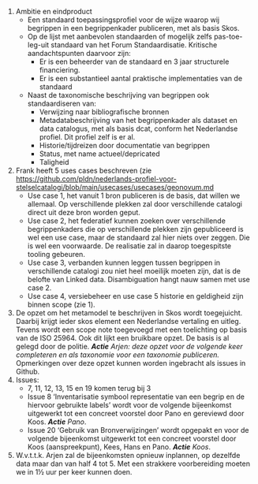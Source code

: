 1. Ambitie en eindproduct
   * Een standaard toepassingsprofiel voor de wijze waarop wij begrippen in een begrippenkader publiceren, met als basis Skos.
   * Op de lijst met aanbevolen standaarden of mogelijk zelfs pas-toe-leg-uit standaard van het Forum Standaardisatie. Kritische aandachtspunten daarvoor zijn:
     * Er is een beheerder van de standaard en 3 jaar structurele financiering.
     * Er is een substantieel aantal praktische implementaties van de standaard
   * Naast de taxonomische beschrijving van begrippen ook standaardiseren van:
     * Verwijzing naar bibliografische bronnen
     * Metadatabeschrijving van het begrippenkader als dataset en data catalogus, met als basis dcat, conform het Nederlandse profiel. Dit profiel zelf is er al.
     * Historie/tijdreizen door documentatie van begrippen
     * Status, met name actueel/depricated
     * Taligheid
2. Frank heeft 5 uses cases beschreven (zie https://github.com/pldn/nederlands-profiel-voor-stelselcatalogi/blob/main/usecases/usecases/geonovum.md
   * Use case 1, het vanuit 1 bron publiceren is de basis, dat willen we allemaal. Op verschillende plekken zal door verschillende catalogi direct uit deze bron worden geput.
   * Use case 2, het federatief kunnen zoeken over verschillende begrippenkaders die op verschillende plekken zijn gepubliceerd is wel een use case, maar de standaard zal hier niets over zeggen. Die is wel een voorwaarde. De realisatie zal in daarop toegespitste tooling gebeuren.
   * Use case 3, verbanden kunnen leggen tussen begrippen in verschillende catalogi zou niet heel moeilijk moeten zijn, dat is de belofte van Linked data. Disambiguation hangt nauw samen met use case 2.
   * Use case 4, versiebeheer en use case 5 historie en geldigheid zijn binnen scope (zie 1).
3. De opzet om het metamodel te beschrijven in Skos wordt toegejuicht. Daarbij krijgt ieder skos element een Nederlandse vertaling en uitleg. Tevens wordt een scope note toegevoegd met een toelichting op basis van de ISO 25964. Ook dit lijkt een bruikbare opzet. De basis is al gelegd door de politie. ***Actie*** *Arjen: deze opzet voor de volgende keer completeren en als taxonomie voor een taxonomie publiceren.* Opmerkingen over deze opzet kunnen worden ingebracht als issues in Github.
4. Issues:
   * 7, 11, 12, 13, 15 en 19 komen terug bij 3
   * Issue 8 ‘Inventarisatie symbool representatie van een begrip en de hiervoor gebruikte labels’ wordt voor de volgende bijeenkomst uitgewerkt tot een concreet voorstel door Pano en gereviewd door Koos. ***Actie*** *Pano*.
   * Issue 20 ‘Gebruik van Bronverwijzingen’ wordt opgepakt en voor de volgende bijeenkomst uitgewerkt tot een concreet voorstel door Koos (aanspreekpunt), Kees, Hans en Pano. ***Actie*** *Koos*.
5. W.v.t.t.k. Arjen zal de bijeenkomsten opnieuw inplannen, op dezelfde data maar dan van half 4 tot 5. Met een strakkere voorbereiding moeten we in 1½ uur per keer kunnen doen.
